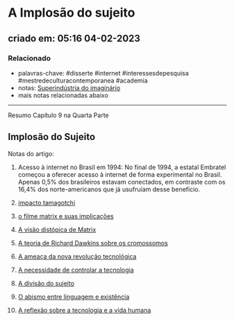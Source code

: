 # A Implosão do sujeito

## criado em: 05:16 04-02-2023

### Relacionado

- palavras-chave: #disserte #internet #interessesdepesquisa #mestredeculturacontemporanea #academia 
- notas: [Superindústria do imaginário](../4%20-%20REF%20BIBLIOGRÁFICA/Superindústria%20do%20imaginário.md)
- mais notas relacionadas abaixo
---

Resumo Capítulo 9 na Quarta Parte

## Implosão do Sujeito

Notas do artigo:

1. Acesso à internet no Brasil em 1994: No final de 1994, a estatal Embratel começou a oferecer acesso à internet de forma experimental no Brasil. Apenas 0,5% dos brasileiros estavam conectados, em contraste com os 16,4% dos norte-americanos que já usufruíam desse benefício.

2. [impacto tamagotchi](../4%20-%20REF%20BIBLIOGRÁFICA/impacto%20tamagotchi.md)
3. [o filme matrix e suas implicações](../4%20-%20REF%20BIBLIOGRÁFICA/o%20filme%20matrix%20e%20suas%20implicações.md)
4. [A visão distópica de Matrix](../4%20-%20REF%20BIBLIOGRÁFICA/A%20visão%20distópica%20de%20Matrix.md)
5. [A teoria de Richard Dawkins sobre os cromossomos](../4%20-%20REF%20BIBLIOGRÁFICA/A%20teoria%20de%20Richard%20Dawkins%20sobre%20os%20cromossomos.md)
6. [A ameaça da nova revolução tecnológica](../4%20-%20REF%20BIBLIOGRÁFICA/A%20ameaça%20da%20nova%20revolução%20tecnológica.md)
7. [A necessidade de controlar a tecnologia](../4%20-%20REF%20BIBLIOGRÁFICA/A%20necessidade%20de%20controlar%20a%20tecnologia.md)
8. [A divisão do sujeito](../4%20-%20REF%20BIBLIOGRÁFICA/A%20divisão%20do%20sujeito.md)
9. [O abismo entre linguagem e existência](../4%20-%20REF%20BIBLIOGRÁFICA/O%20abismo%20entre%20linguagem%20e%20existência.md)
10. [A reflexão sobre a tecnologia e a vida humana](../4%20-%20REF%20BIBLIOGRÁFICA/A%20reflexão%20sobre%20a%20tecnologia%20e%20a%20vida%20humana.md)